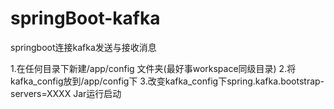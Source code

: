 # springBoot-kafka
springboot连接kafka发送与接收消息

1.在任何目录下新建/app/config 文件夹(最好事workspace同级目录)
2.将kafka_config放到/app/config下
3.改变kafka_config下spring.kafka.bootstrap-servers=XXXX
Jar运行启动
